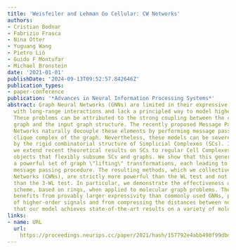 ```yaml
---
title: 'Weisfeiler and Lehman Go Cellular: CW Networks'
authors:
- Cristian Bodnar
- Fabrizio Frasca
- Nina Otter
- Yuguang Wang
- Pietro Liò
- Guido F Montufar
- Michael Bronstein
date: '2021-01-01'
publishDate: '2024-09-13T09:52:57.842646Z'
publication_types:
- paper-conference
publication: '*Advances in Neural Information Processing Systems*'
abstract: Graph Neural Networks (GNNs) are limited in their expressive power, struggle
  with long-range interactions and lack a principled way to model higher-order structures.
  These problems can be attributed to the strong coupling between the computational
  graph and the input graph structure. The recently proposed Message Passing Simplicial
  Networks naturally decouple these elements by performing message passing on the
  clique complex of the graph. Nevertheless, these models can be severely constrained
  by the rigid combinatorial structure of Simplicial Complexes (SCs). In this work,
  we extend recent theoretical results on SCs to regular Cell Complexes, topological
  objects that flexibly subsume SCs and graphs. We show that this generalisation provides
  a powerful set of graph \"lifting\" transformations, each leading to a unique hierarchical
  message passing procedure. The resulting methods, which we collectively call CW
  Networks (CWNs), are strictly more powerful than the WL test and not less powerful
  than the 3-WL test. In particular, we demonstrate the effectiveness of one such
  scheme, based on rings, when applied to molecular graph problems. The proposed architecture
  benefits from provably larger expressivity than commonly used GNNs, principled modelling
  of higher-order signals and from compressing the distances between nodes. We demonstrate
  that our model achieves state-of-the-art results on a variety of molecular datasets.
links:
- name: URL
  url: 
    https://proceedings.neurips.cc/paper/2021/hash/157792e4abb490f99dbd738483e0d2d4-Abstract.html
---
```


